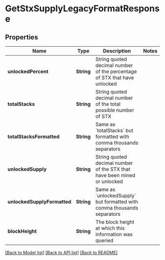 # GetStxSupplyLegacyFormatResponse

## Properties
Name | Type | Description | Notes
------------ | ------------- | ------------- | -------------
**unlockedPercent** | **String** | String quoted decimal number of the percentage of STX that have unlocked | 
**totalStacks** | **String** | String quoted decimal number of the total possible number of STX | 
**totalStacksFormatted** | **String** | Same as &#x60;totalStacks&#x60; but formatted with comma thousands separators | 
**unlockedSupply** | **String** | String quoted decimal number of the STX that have been mined or unlocked | 
**unlockedSupplyFormatted** | **String** | Same as &#x60;unlockedSupply&#x60; but formatted with comma thousands separators | 
**blockHeight** | **String** | The block height at which this information was queried | 

[[Back to Model list]](../README.md#documentation-for-models) [[Back to API list]](../README.md#documentation-for-api-endpoints) [[Back to README]](../README.md)


